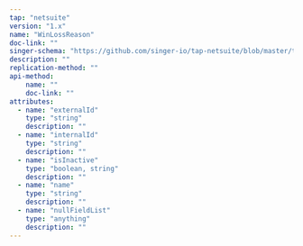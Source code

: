 ```yaml
---
tap: "netsuite"
version: "1.x"
name: "WinLossReason"
doc-link: ""
singer-schema: "https://github.com/singer-io/tap-netsuite/blob/master/tap_netsuite/schemas/WinLossReason.json"
description: ""
replication-method: ""
api-method:
    name: ""
    doc-link: ""
attributes:
  - name: "externalId"
    type: "string"
    description: ""
  - name: "internalId"
    type: "string"
    description: ""
  - name: "isInactive"
    type: "boolean, string"
    description: ""
  - name: "name"
    type: "string"
    description: ""
  - name: "nullFieldList"
    type: "anything"
    description: ""
---
```

